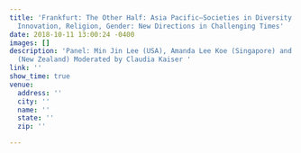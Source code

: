 ```yaml
---
title: 'Frankfurt: The Other Half: Asia Pacific—Societies in Diversity and Change.
  Innovation, Religion, Gender: New Directions in Challenging Times'
date: 2018-10-11 13:00:24 -0400
images: []
description: 'Panel: Min Jin Lee (USA), Amanda Lee Koe (Singapore) and Carl Nixon
  (New Zealand) Moderated by Claudia Kaiser '
link: ''
show_time: true
venue:
  address: ''
  city: ''
  name: ''
  state: ''
  zip: ''

---
```

